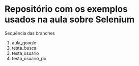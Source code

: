 # Repositório com os exemplos usados na aula sobre Selenium

Sequência das branches

1. aula_google
2. testa_busca
3. testa_usuario
4. testa_usuario_po
